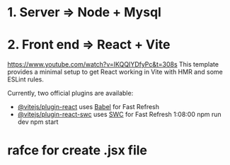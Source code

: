 # 1. Server => Node + Mysql
# 2. Front end => React + Vite
https://www.youtube.com/watch?v=IKQQIYDfyPc&t=308s
This template provides a minimal setup to get React working in Vite with HMR and some ESLint rules.

Currently, two official plugins are available:

- [@vitejs/plugin-react](https://github.com/vitejs/vite-plugin-react/blob/main/packages/plugin-react/README.md) uses [Babel](https://babeljs.io/) for Fast Refresh
- [@vitejs/plugin-react-swc](https://github.com/vitejs/vite-plugin-react-swc) uses [SWC](https://swc.rs/) for Fast Refresh
1:08:00
npm run dev
npm start

# rafce for create .jsx file 